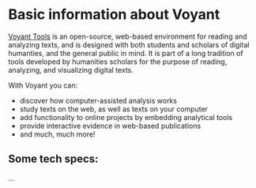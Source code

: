 # Basic information about Voyant

[Voyant Tools](https://voyant-tools.org/) is an open-source, web-based environment for reading and analyzing texts, and is designed with both students and scholars of digital humanties, and the general public in mind. It is part of a long tradition of tools developed by humanities scholars for the purpose of reading, analyzing, and visualizing digital texts. 

With Voyant you can:
- discover how computer-assisted analysis works
- study texts on the web, as well as texts on your computer
- add functionality to online projects by embedding analytical tools
- provide interactive evidence in web-based publications
- and much, much more!

## Some tech specs:

...
